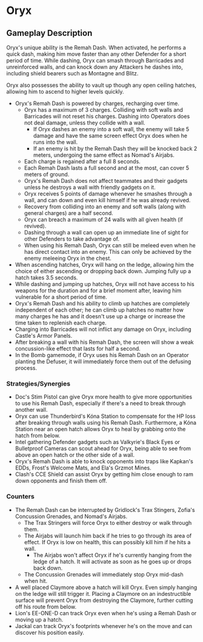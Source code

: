 # Oryx

## Gameplay Description

Oryx's unique ability is the Remah Dash. When activated, he performs a quick dash, making him move faster than any other Defender for a short period of time. While dashing, Oryx can smash through Barricades and unreinforced walls, and can knock down any Attackers he dashes into, including shield bearers such as Montagne and Blitz.

Oryx also possesses the ability to vault up though any open ceiling hatches, allowing him to ascend to higher levels quickly.

- Oryx's Remah Dash is powered by charges, recharging over time.
  - Oryx has a maximum of 3 charges. Colliding with soft walls and Barricades will not reset his charges. Dashing into Operators does not deal damage, unless they collide with a wall.
    - If Oryx dashes an enemy into a soft wall, the enemy will take 5 damage and have the same screen effect Oryx does when he runs into the wall.
    - If an enemy is hit by the Remah Dash they will be knocked back 2 meters, undergoing the same effect as Nomad's Airjabs.
  - Each charge is regained after a full 8 seconds.
  - Each Remah Dash lasts a full second and at the most, can cover 5 meters of ground.
  - Oryx's Remah Dash does not affect teammates and their gadgets unless he destroys a wall with friendly gadgets on it.
  - Oryx receives 5 points of damage whenever he smashes through a wall, and can down and even kill himself if he was already revived.
  - Recovery from colliding into an enemy and soft walls (along with general charges) are a half second.
  - Oryx can breach a maximum of 24 walls with all given health (if revived).
  - Dashing through a wall can open up an immediate line of sight for other Defenders to take advantage of.
  - When using his Remah Dash, Oryx can still be meleed even when he has direct contact into an enemy. This can only be achieved by the enemy meleeing Oryx in the chest.
- When ascending hatches, Oryx will hang on the ledge, allowing him the choice of either ascending or dropping back down. Jumping fully up a hatch takes 3.5 seconds.
- While dashing and jumping up hatches, Oryx will not have access to his weapons for the duration and for a brief moment after, leaving him vulnerable for a short period of time.
- Oryx's Remah Dash and his ability to climb up hatches are completely independent of each other; he can climb up hatches no matter how many charges he has and it doesn't use up a charge or increase the time taken to replenish each charge.
- Charging into Barricades will not inflict any damage on Oryx, including Castle's Armor Panels.
- After breaking a wall with his Remah Dash, the screen will show a weak concussion-like effect that lasts for half a second.
- In the Bomb gamemode, if Oryx uses his Remah Dash on an Operator planting the Defuser, it will immediately force them out of the defusing process.

### Strategies/Synergies

- Doc's Stim Pistol can give Oryx more health to give more opportunities to use his Remah Dash, especially if there's a need to break through another wall.
- Oryx can use Thunderbird's Kóna Station to compensate for the HP loss after breaking through walls using his Remah Dash. Furthermore, a Kóna Station near an open hatch allows Oryx to heal by grabbing onto the hatch from below.
- Intel gathering Defender gadgets such as Valkyrie's Black Eyes or Bulletproof Cameras can scout ahead for Oryx, being able to see from above an open hatch or the other side of a wall.
- Oryx's Remah Dash is able to knock opponents into traps like Kapkan's EDDs, Frost's Welcome Mats, and Ela's Grzmot Mines.
- Clash's CCE Shield can assist Oryx by getting him close enough to ram down opponents and finish them off.

### Counters

- The Remah Dash can be interrupted by Gridlock's Trax Stingers, Zofia's Concussion Grenades, and Nomad's Airjabs.
  - The Trax Stringers will force Oryx to either destroy or walk through them.
  - The Airjabs will launch him back if he tries to go through its area of effect. If Oryx is low on health, this can possibly kill him if he hits a wall.
    - The Airjabs won't affect Oryx if he's currently hanging from the ledge of a hatch. It will activate as soon as he goes up or drops back down.
  - The Concussion Grenades will immediately stop Oryx mid-dash when hit.
- A well placed Claymore above a hatch will kill Oryx. Even simply hanging on the ledge will still trigger it. Placing a Claymore on an indestructible surface will prevent Oryx from destroying the Claymore, further cutting off his route from below.
- Lion's EE-ONE-D can track Oryx even when he's using a Remah Dash or moving up a hatch.
- Jackal can track Oryx's footprints whenever he's on the move and can discover his position easily.
